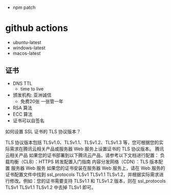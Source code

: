 - npm patch

# github actions

- ubuntu-latest
- windows-latest
- macos-latest

## 证书

- DNS TTL
  - time to live
- 颁发机构: 亚洲诚信
  - 免费20张 一张管一年
- RSA 算法
- ECC 算法
- 证书可以自签名

如何设置 SSL 证书的 TLS 协议版本？

TLS 协议版本包括 TLSv1.0、TLSv1.1、TLSv1.2、TLSv1.3 等，您可根据您的实际需求在腾讯云相关产品或服务器 Web 服务上设置证书的 TLS 协议版本。
腾讯云相关产品
如果您的证书部署到以下腾讯云产品，请参考以下文档进行配置：
负载均衡（CLB）：HTTPS 转发配置入门指南
内容分发网络（CDN）：TLS 版本配置
服务器 Web 服务
如果您的证书安装在服务器 Web 服务上，请在 Web 服务的证书配置文件中找到 ssl_protocols TLSv1 TLSv1.1 TLSv1.2，并根据实际需求进行修改。例如：您的证书需要支持 TLSv1.1 和 TLSv1.2 版本，则在 ssl_protocols TLSv1 TLSv1.1 TLSv1.2 中去掉 TLSv1 即可。
